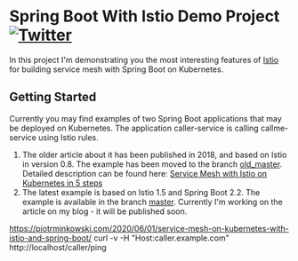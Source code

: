 # Spring Boot With Istio Demo Project [![Twitter](https://img.shields.io/twitter/follow/piotr_minkowski.svg?style=social&logo=twitter&label=Follow%20Me)](https://twitter.com/piotr_minkowski)
                                     
In this project I'm demonstrating you the most interesting features of [Istio](https://istio.io) for building service mesh with Spring Boot on Kubernetes.

## Getting Started 
Currently you may find examples of two Spring Boot applications that may be deployed on Kubernetes. The application caller-service is calling callme-service using Istio rules.
1. The older article about it has been published in 2018, and based on Istio in version 0.8. The example has been moved to the branch [old_master](https://github.com/piomin/sample-istio-services/tree/old_master). Detailed description can be found here: [Service Mesh with Istio on Kubernetes in 5 steps](https://piotrminkowski.com/2018/04/13/service-mesh-with-istio-on-kubernetes-in-5-steps/)
2. The latest example is based on Istio 1.5 and Spring Boot 2.2. The example is available in the branch [master](https://github.com/piomin/sample-istio-services/tree/master). Currently I'm working on the article on my blog - it will be published soon.

https://piotrminkowski.com/2020/06/01/service-mesh-on-kubernetes-with-istio-and-spring-boot/
curl -v -H "Host:caller.example.com" http://localhost/caller/ping
